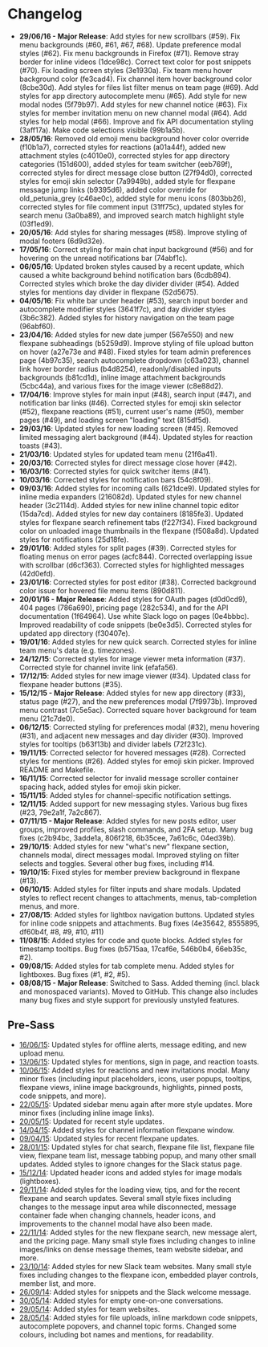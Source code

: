 # Changelog

* **29/06/16 - Major Release**: Add styles for new scrollbars (#59). Fix menu backgrounds (#60, #61, #67, #68). Update preference modal styles (#62). Fix menu backgrounds in Firefox (#71). Remove stray border for inline videos (1dce98c). Correct text color for post snippets (#70). Fix loading screen styles (3e1930a). Fix team menu hover background color (fe3cad4). Fix channel item hover background color (8cbe30d). Add styles for files list filter menus on team page (#69). Add styles for app directory autocomplete menu (#65). Add style for new modal nodes (5f79b97). Add styles for new channel notice (#63). Fix styles for member invitation menu on new channel modal (#64). Add styles for help modal (#66). Improve and fix API documentation styling (3aff17a). Make code selections visible (99b1a5b).
* **28/05/16**: Removed old emoji menu background hover color override (f10b1a7), corrected styles for reactions (a01a44f), added new attachment styles (c4010e0), corrected styles for app directory categories (151d600), added styles for team switcher (eeb769f), corrected styles for direct message close button (27f94d0), corrected styles for emoji skin selector (7a9949b), added style for flexpane message jump links (b9395d6), added color override for old_petunia_grey (c46ae0c), added style for menu icons (803bb26), corrected styles for file comment input (31ff75c), updated styles for search menu (3a0ba89), and improved search match highlight style (03f1ed9).
* **20/05/16**: Add styles for sharing messages (#58). Improve styling of modal footers (6d9d32e).
* **17/05/16**: Correct styling for main chat input background (#56) and for hovering on the unread notifications bar (74abf1c).
* **06/05/16**: Updated broken styles caused by a recent update, which caused a white background behind notification bars (6cdb894). Corrected styles which broke the day divider divider (#54). Added styles for mentions day divider in flexpane (52d5675).
* **04/05/16**: Fix white bar under header (#53), search input border and autocomplete modifier styles (3641f7c), and day divider styles (3b6c382). Added styles for history navigation on the team page (96abf60).
* **23/04/16**: Added styles for new date jumper (567e550) and new flexpane subheadings (b5259d9). Improve styling of file upload button on hover (a27e73e and #48). Fixed styles for team admin preferences page (4b97c35), search autocomplete dropdown (c63a023), channel link hover border radius (b4d8254), readonly/disabled inputs backgrounds (b81cd1d), inline image attachment backgrounds (5cbc44a), and various fixes for the image viewer (c8e88d2).
* **17/04/16**: Improve styles for main input (#48), search input (#47), and notification bar links (#46). Corrected styles for emoji skin selector (#52), flexpane reactions (#51), current user's name (#50), member pages (#49), and loading screen "loading" text (815df5d).
* **29/03/16**: Updated styles for new loading screen (#45). Removed limited messaging alert background (#44). Updated styles for reaction toasts (#43).
* **21/03/16**: Updated styles for updated team menu (21f6a41).
* **20/03/16**: Corrected styles for direct message close hover (#42).
* **16/03/16**: Corrected styles for quick switcher items (#41).
* **10/03/16**: Corrected styles for notification bars (54c8f09).
* **09/03/16**: Added styles for incoming calls (621dce9). Updated styles for inline media expanders (216082d). Updated styles for new channel header (3c2114d). Added styles for new inline channel topic editor (15da7cd). Added styles for new day containers (8185fe3). Updated styles for flexpane search refinement tabs (f227f34). Fixed background color on unloaded image thumbnails in the flexpane (f508a8d). Updated styles for notifications (25d18fe).
* **29/01/16**: Added styles for split pages (#39). Corrected styles for floating menus on error pages (acfc844). Corrected overlapping issue with scrollbar (d6cf363). Corrected styles for highlighted messages (42d0efd).
* **23/01/16**: Corrected styles for post editor (#38). Corrected background color issue for hovered file menu items (890d811).
* **20/01/16 - Major Release**:  Added styles for OAuth pages (d0d0cd9), 404 pages (786a690), pricing page (282c534), and for the API documentation (1f64964). Use white Slack logo on pages (0e4bbbc). Improved readability of code snippets (be0e3d5). Corrected styles for updated app directory (f30407e).
* **19/01/16**: Added styles for new quick search. Corrected styles for inline team menu's data (e.g. timezones).
* **24/12/15**: Corrected styles for image viewer meta information (#37). Corrected style for channel invite link (efafa56).
* **17/12/15**: Added styles for new image viewer (#34). Updated class for flexpane header buttons (#35).
* **15/12/15 - Major Release**: Added styles for new app directory (#33), status page (#27), and the new preferences modal (7f9973b). Improved menu contrast (7c5e5ac). Corrected square hover background for team menu (21c7de0).
* **06/12/15**: Corrected styling for preferences modal (#32), menu hovering (#31), and adjacent new messages and day divider (#30). Improved styles for tooltips (b63f13b) and divider labels (72f231c).
* **19/11/15**: Corrected selector for hovered messages (#28). Corrected styles for mentions (#26). Added styles for emoji skin picker. Improved README and Makefile.
* **16/11/15**: Corrected selector for invalid message scroller container spacing hack, added styles for emoji skin picker.
* **15/11/15**: Added styles for channel-specific notification settings.
* **12/11/15**: Added support for new messaging styles. Various bug fixes (#23, 79e2a1f, 7a2c867).
* **07/11/15 - Major Release**: Added styles for new posts editor, user groups, improved profiles, slash commands, and 2FA setup. Many bug fixes (c2b94bc, 3adde1a, 806f218, 6b35cee, 7a61c6c, 04ed39b).
* **29/10/15**: Added styles for new "what's new" flexpane section, channels modal, direct messages modal. Improved styling on filter selects and toggles. Several other bug fixes, including #14.
* **19/10/15**: Fixed styles for member preview background in flexpane (#13).
* **06/10/15**: Added styles for filter inputs and share modals. Updated styles to reflect recent changes to attachments, menus, tab-completion menus, and more.
* **27/08/15**: Added styles for lightbox navigation buttons. Updated styles for inline code snippets and attachments. Bug fixes (4e35642, 8555895, df60b4f, #8, #9, #10, #11)
* **11/08/15**: Added styles for code and quote blocks. Added styles for timestamp tooltips. Bug fixes (b5715aa, 17caf6e, 546b0b4, 66eb35c, #2).
* **09/08/15**: Added styles for tab complete menu. Added styles for lightboxes. Bug fixes (#1, #2, #5).
* **08/08/15 - Major Release**: Switched to Sass. Added theming (incl. black and monospaced variants). Moved to GitHub. This change also includes many bug fixes and style support for previously unstyled features.

## Pre-Sass
* [16/06/15](https://www.diffchecker.com/uitqs5is): Updated styles for offline alerts, message editing, and new upload menu.
* [13/06/15](https://www.diffchecker.com/gnpbqnaf): Updated styles for mentions, sign in page, and reaction toasts.
* [10/06/15](https://www.diffchecker.com/ca0ml7w3): Added styles for reactions and new invitations modal. Many minor fixes (including input placeholders, icons, user popups, tooltips, flexpane views, inline image backgrounds, highlights, pinned posts, code snippets, and more).
* [22/05/15](https://www.diffchecker.com/mmujxhk4): Updated sidebar menu again after more style updates. More minor fixes (including inline image links).
* [20/05/15](https://www.diffchecker.com/9ni1ewub): Updated for recent style updates.
* [14/04/15](https://www.diffchecker.com/5o2nwr4k): Added styles for channel information flexpane window.
* [09/04/15](https://www.diffchecker.com/f8pfeigd): Updated styles for recent flexpane updates.
* [28/01/15](https://www.diffchecker.com/d76qfmse): Updated styles for chat search, flexpane file list, flexpane file view, flexpane team list, message tabbing popup, and many other small updates. Added styles to ignore changes for the Slack status page.
* [15/12/14](https://www.diffchecker.com/3lumodcz): Updated header icons and added styles for image modals (lightboxes).
* [29/11/14](https://www.diffchecker.com/a5o5rs51): Added styles for the loading view, tips, and for the recent flexpane and search updates. Several small style fixes including changes to the message input area while disconnected, message container fade when changing channels, header icons, and improvements to the channel modal have also been made.
* [22/11/14](https://www.diffchecker.com/wm35ya8r): Added styles for the new flexpane search, new message alert, and the pricing page. Many small style fixes including changes to inline images/links on dense message themes, team website sidebar, and more.
* [23/10/14](https://www.diffchecker.com/jbhb9iai): Added styles for new Slack team websites. Many small style fixes including changes to the flexpane icon, embedded player controls, member list, and more.
* [26/09/14](https://www.diffchecker.com/0jhcr50q): Added styles for snippets and the Slack welcome message.
* [30/05/14](http://www.diffchecker.com/e111hppo): Added styles for empty one-on-one conversations.
* [29/05/14](http://www.diffchecker.com/780b0r3f): Added styles for team websites.
* [28/05/14](http://www.diffchecker.com/bbkmodat): Added styles for file uploads, inline markdown code snippets, autocomplete popovers, and channel topic forms. Changed some colours, including bot names and mentions, for readability.
